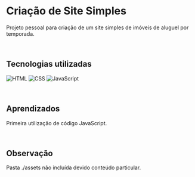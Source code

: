 
# Criação de Site Simples

Projeto pessoal para criação de um site simples de imóveis de aluguel por temporada. 

<br>


## Tecnologias utilizadas


![HTML](https://img.shields.io/badge/HTML5-E34F26?style=for-the-badge&logo=html5&logoColor=white)
![CSS](https://img.shields.io/badge/CSS3-1572B6?style=for-the-badge&logo=css3&logoColor=white)
![JavaScript](https://img.shields.io/badge/JavaScript-F7DF1E?style=for-the-badge&logo=javascript&logoColor=black)

<br>

## Aprendizados

Primeira utilização de código JavaScript.

<br>

## Observação

Pasta ./assets não incluída devido conteúdo particular.



